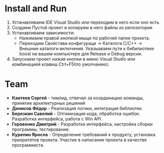 <h1>Install and Run</h1>

1. Устанавливаем IDE Visual Studio или переходим в него если оно есть
2. Создаем Пустой проект и копируем в него файлы из репозитория
3. Устанавливаем зависимости:
   - Нажимаем правой кнопкой мыще по рабочей папке проекта.
   - Переходим Свойстава конфигураци -> Каталоги C/C++ -> Внешние каталоги включения. Указыаваем пути к бибилиотеке boost на вашем компьютере для Release и Debug версии.
4. Запускаем проект нажав кнопки в меню Visual Studio или комбинацией клавиш Ctrl+F5(по умолчанию).


<h1>Team</h1>

- **Кантеев Сергей** - тимлид, отвечал за  координацию команды, принятие архитектурных решений
- **Денисов Фёдор** -  Реализация логики, интеграция библиотек.
- **Березкин Савелий** - Оптимизация кода, обработка ошибок. Разработка интерфейса, работа с Win API.
- **Горовенко Дмитрий** - Разработка интерфейса, настройка сборки программы, тестирование.
- **Курепин Яросла** - Определение требований к продукту, установка приоритетов проекта. Участие в написание проекта в качестве программиста.


